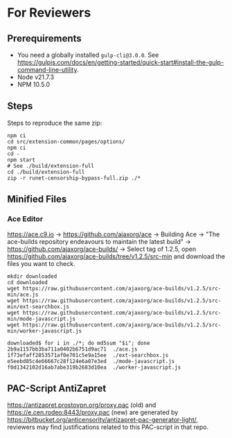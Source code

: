 # For Reviewers

## Prerequirements

* You need a globally installed `gulp-cli@3.0.0`.
  See https://gulpjs.com/docs/en/getting-started/quick-start#install-the-gulp-command-line-utility.
* Node v21.7.3
* NPM 10.5.0

## Steps

Steps to reproduce the same zip:
```
npm ci
cd src/extension-common/pages/options/
npm ci
cd -
npm start
# See ./build/extension-full
cd ./build/extension-full
zip -r runet-censorship-bypass-full.zip ./*
```

## Minified Files

### Ace Editor

https://ace.c9.io -> https://github.com/ajaxorg/ace -> Building Ace -> "The ace-builds repository endeavours to maintain the latest build" -> https://github.com/ajaxorg/ace-builds/ -> Select tag of 1.2.5, open https://github.com/ajaxorg/ace-builds/tree/v1.2.5/src-min and download the files you want to check.


```
mkdir downloaded
cd downloaded
wget https://raw.githubusercontent.com/ajaxorg/ace-builds/v1.2.5/src-min/ace.js
wget https://raw.githubusercontent.com/ajaxorg/ace-builds/v1.2.5/src-min/ext-searchbox.js
wget https://raw.githubusercontent.com/ajaxorg/ace-builds/v1.2.5/src-min/mode-javascript.js
wget https://raw.githubusercontent.com/ajaxorg/ace-builds/v1.2.5/src-min/worker-javascript.js

downloaded$ for i in ./*; do md5sum "$i"; done
2b9a1157bb3ba711a0402b6751d9ac71  ./ace.js
1f73efaff2853571af0e701c5e9a15ee  ./ext-searchbox.js
e5eebd85c4e66667c28f124e6a07e3ed  ./mode-javascript.js
f0d1342102d16ab7abe319b2683d10ea  ./worker-javascript.js
```

## PAC-Script AntiZapret

https://antizapret.prostovpn.org/proxy.pac (old) and https://e.cen.rodeo:8443/proxy.pac (new) are generated by https://bitbucket.org/anticensority/antizapret-pac-generator-light/, reviewers may find justifications related to this PAC-script in that repo.